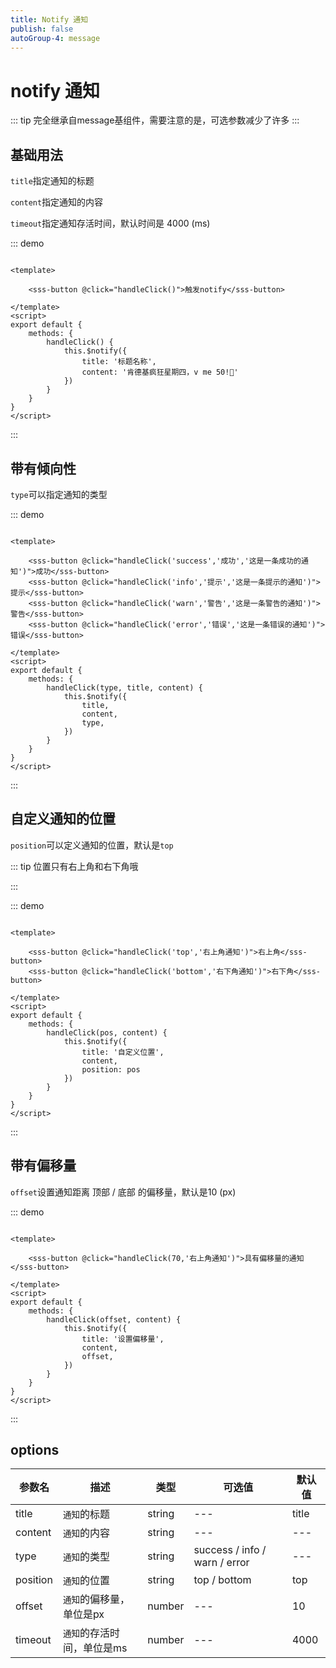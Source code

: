```yaml
---
title: Notify 通知
publish: false
autoGroup-4: message
---
```


# notify 通知

::: tip
完全继承自message基组件，需要注意的是，可选参数减少了许多
:::

## 基础用法

`title`指定通知的标题

`content`指定通知的内容

`timeout`指定通知存活时间，默认时间是 4000 (ms)

::: demo

~~~vue

<template>

    <sss-button @click="handleClick()">触发notify</sss-button>

</template>
<script>
export default {
    methods: {
        handleClick() {
            this.$notify({
                title: '标题名称',
                content: '肯德基疯狂星期四，v me 50!🍔'
            })
        }
    }
}
</script>

~~~

:::

## 带有倾向性

`type`可以指定通知的类型

::: demo

~~~vue

<template>

    <sss-button @click="handleClick('success','成功','这是一条成功的通知')">成功</sss-button>
    <sss-button @click="handleClick('info','提示','这是一条提示的通知')">提示</sss-button>
    <sss-button @click="handleClick('warn','警告','这是一条警告的通知')">警告</sss-button>
    <sss-button @click="handleClick('error','错误','这是一条错误的通知')">错误</sss-button>

</template>
<script>
export default {
    methods: {
        handleClick(type, title, content) {
            this.$notify({
                title,
                content,
                type,
            })
        }
    }
}
</script>

~~~

:::

## 自定义通知的位置

`position`可以定义通知的位置，默认是`top`

::: tip
位置只有右上角和右下角哦

:::

::: demo

~~~vue

<template>

    <sss-button @click="handleClick('top','右上角通知')">右上角</sss-button>
    <sss-button @click="handleClick('bottom','右下角通知')">右下角</sss-button>

</template>
<script>
export default {
    methods: {
        handleClick(pos, content) {
            this.$notify({
                title: '自定义位置',
                content,
                position: pos
            })
        }
    }
}
</script>

~~~

:::

## 带有偏移量

`offset`设置通知距离 顶部 / 底部 的偏移量，默认是10 (px)

::: demo

~~~vue

<template>

    <sss-button @click="handleClick(70,'右上角通知')">具有偏移量的通知</sss-button>

</template>
<script>
export default {
    methods: {
        handleClick(offset, content) {
            this.$notify({
                title: '设置偏移量',
                content,
                offset,
            })
        }
    }
}
</script>

~~~

:::

## options

| 参数名   | 描述                       | 类型   | 可选值                        | 默认值 |
| -------- | -------------------------- | ------ | ----------------------------- | ------ |
| title    | `通知`的标题               | string | ---                           | title  |
| content  | `通知`的内容               | string | ---                           | ---    |
| type     | `通知`的类型               | string | success / info / warn / error | ---    |
| position | `通知`的位置               | string | top / bottom                  | top    |
| offset   | `通知`的偏移量，单位是px   | number | ---                           | 10     |
| timeout  | `通知`的存活时间，单位是ms | number | ---                           | 4000   |

